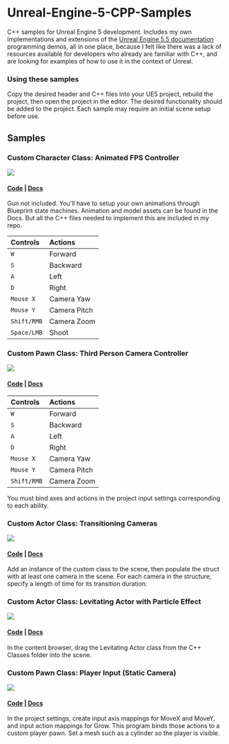 # Unreal-Engine-5-CPP-Samples
C++ samples for Unreal Engine 5 development. Includes my own implementations and extensions of the <a href="https://dev.epicgames.com/documentation/en-us/unreal-engine/unreal-engine-5-5-documentation">Unreal Engine 5.5 documentation</a> programming demos, all in one place, because I felt like there was a lack of resources available for developers who already are familiar with C++, and are looking for examples of how to use it in the context of Unreal. 

### Using these samples
Copy the desired header and C++ files into your UE5 project, rebuild the project, then open the project in the editor. The desired functionality should be added to the project. Each sample may require an initial scene setup before use.

## Samples

### Custom Character Class: Animated FPS Controller

<img src="screenshots/UE_FPSCam.gif">

#### <a href="#">Code</a> | <a href="#">Docs</a>

Gun not included. You'll have to setup your own animations through Blueprint state machines. Animation and model assets can be found in the Docs. But all the C++ files needed to implement this are included in my repo. 

|Controls|Actions|
|:----|:----|
|`W`| Forward |
|`S`| Backward |
|`A`| Left |
|`D`| Right |
|`Mouse X`| Camera Yaw |
|`Mouse Y`| Camera Pitch|
|`Shift/RMB`| Camera Zoom|
|`Space/LMB`| Shoot|

### Custom Pawn Class: Third Person Camera Controller

<img src="screenshots/UE_ThirdPersonCam.gif">

#### <a href="https://github.com/nicholaswile/Unreal-Engine-5-CPP-Samples/tree/main/thirdpersoncam">Code</a> | <a href="https://dev.epicgames.com/documentation/en-us/unreal-engine/quick-start-guide-to-player-controlled-cameras-in-unreal-engine-cpp">Docs</a>

| Controls | Actions |
|:---|:---|
|`W`| Forward |
|`S`| Backward |
|`A`| Left |
|`D`| Right |
|`Mouse X`| Camera Yaw |
|`Mouse Y`| Camera Pitch|
|`Shift/RMB`| Camera Zoom|

You must bind axes and actions in the project input settings corresponding to each ability.

### Custom Actor Class: Transitioning Cameras
<img src="screenshots/UE5_CamControl.gif">

#### <a href="https://github.com/nicholaswile/Unreal-Engine-5-CPP-Samples/tree/main/cameratransitions">Code</a> | <a href="https://dev.epicgames.com/documentation/en-us/unreal-engine/quick-start-guide-to-implementing-automatic-camera-control-in-unreal-engine-cpp">Docs</a>

Add an instance of the custom class to the scene, then populate the struct with at least one camera in the scene. For each camera in the structure, specify a length of time for its transition duration.

### Custom Actor Class: Levitating Actor with Particle Effect
<img src="screenshots/UE5_CPP_Levitate.gif">

#### <a href="https://github.com/nicholaswile/Unreal-Engine-5-CPP-Samples/tree/main/levitating">Code</a> | <a href="https://dev.epicgames.com/documentation/en-us/unreal-engine/unreal-engine-cpp-quick-start">Docs</a>

In the content browser, drag the Levitating Actor class from the C++ Classes folder into the scene.

### Custom Pawn Class: Player Input (Static Camera)
<img src="screenshots/UE5_PlayerInput.gif">

#### <a href="https://github.com/nicholaswile/Unreal-Engine-5-CPP-Samples/tree/main/playerinput">Code</a> | <a href="https://dev.epicgames.com/documentation/en-us/unreal-engine/quick-start-guide-to-player-input-in-unreal-engine-cpp">Docs</a>

In the project settings, create input axis mappings for MoveX and MoveY, and input action mappings for Grow. This program binds those actions to a custom player pawn. Set a mesh such as a cylinder so the player is visible.

<!--
Makoto Model:
"Makoto Yuki (Con Arte Lineal)" (https://skfb.ly/prtHQ) by 雨宮レン is licensed under Creative Commons Attribution (http://creativecommons.org/licenses/by/4.0/). DeviantArt: https://www.deviantart.com/ultimatemmd/art/Yuki-Makoto-Persona-3-Reload-MMD-DL-1017926733. Originally dumped by REALMadMax1960: https://x.com/REALMadMax1960.
-->